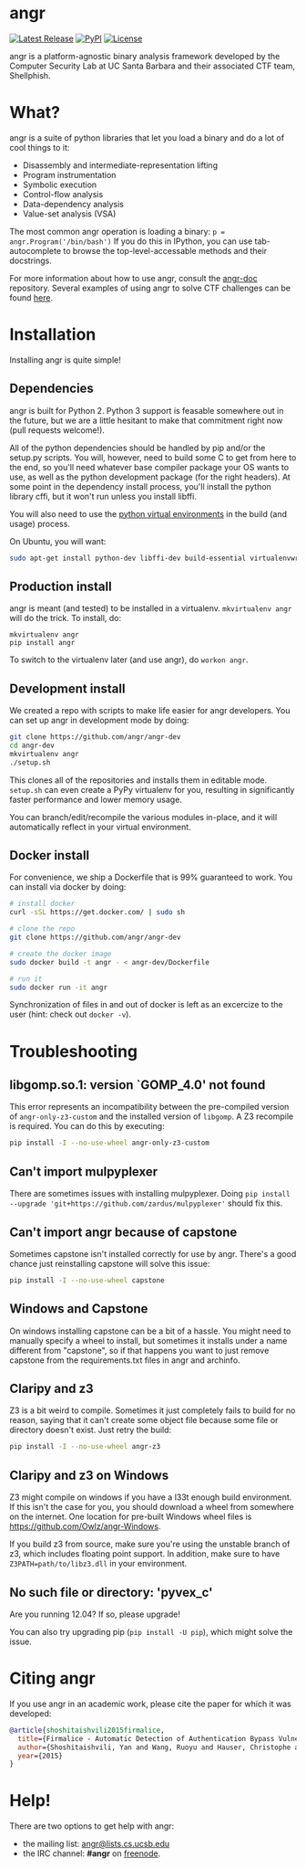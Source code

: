 angr
====

[![Latest Release](https://img.shields.io/pypi/v/angr.svg)](https://pypi.python.org/pypi/angr/)
[![PyPI](https://img.shields.io/pypi/dm/angr.svg)](https://pypi.python.org/pypi/angr/)
[![License](https://img.shields.io/github/license/angr/angr.svg)](https://github.com/angr/angr/blob/master/LICENSE)

angr is a platform-agnostic binary analysis framework developed by the Computer Security Lab at UC Santa Barbara and their associated CTF team, Shellphish.

# What?

angr is a suite of python libraries that let you load a binary and do a lot of cool things to it:

- Disassembly and intermediate-representation lifting
- Program instrumentation
- Symbolic execution
- Control-flow analysis
- Data-dependency analysis
- Value-set analysis (VSA)

The most common angr operation is loading a binary: `p = angr.Program('/bin/bash')` If you do this in IPython, you can use tab-autocomplete to browse the top-level-accessable methods and their docstrings.

For more information about how to use angr, consult the
[angr-doc](https://github.com/angr/angr-doc) repository.
Several examples of using angr to solve CTF challenges can be found [here](https://github.com/angr/angr-doc/blob/master/examples.md).

# Installation

Installing angr is quite simple!

## Dependencies

angr is built for Python 2.
Python 3 support is feasable somewhere out in the future, but we are a little hesitant to make that commitment right now (pull requests welcome!).

All of the python dependencies should be handled by pip and/or the setup.py scripts.
You will, however, need to build some C to get from here to the end, so you'll need whatever base compiler package your OS wants to use, as well as the python development package (for the right headers).
At some point in the dependency install process, you'll install the python library cffi, but it won't run unless you install libffi.

You will also need to use the [python virtual environments](https://virtualenvwrapper.readthedocs.org/en/latest/) in the build (and usage) process.

On Ubuntu, you will want:

```bash
sudo apt-get install python-dev libffi-dev build-essential virtualenvwrapper
```

## Production install

angr is meant (and tested) to be installed in a virtualenv. `mkvirtualenv angr` will do the trick.
To install, do:

```
mkvirtualenv angr
pip install angr
```

To switch to the virtualenv later (and use angr), do `workon angr`.

## Development install

We created a repo with scripts to make life easier for angr developers.
You can set up angr in development mode by doing:

```bash
git clone https://github.com/angr/angr-dev
cd angr-dev
mkvirtualenv angr
./setup.sh
```

This clones all of the repositories and installs them in editable mode.
`setup.sh` can even create a PyPy virtualenv for you, resulting in significantly faster performance and lower memory usage.

You can branch/edit/recompile the various modules in-place, and it will automatically reflect in your virtual environment.

## Docker install

For convenience, we ship a Dockerfile that is 99% guaranteed to work.
You can install via docker by doing:

```bash
# install docker
curl -sSL https://get.docker.com/ | sudo sh

# clone the repo
git clone https://github.com/angr/angr-dev

# create the docker image
sudo docker build -t angr - < angr-dev/Dockerfile

# run it
sudo docker run -it angr
```

Synchronization of files in and out of docker is left as an excercize to the user (hint: check out `docker -v`).

# Troubleshooting

## libgomp.so.1: version `GOMP_4.0' not found
This error represents an incompatibility between the pre-compiled version of `angr-only-z3-custom` and the installed version of `libgomp`. A Z3 recompile is required. You can do this by executing:

```bash
pip install -I --no-use-wheel angr-only-z3-custom
```

## Can't import mulpyplexer
There are sometimes issues with installing mulpyplexer. Doing `pip install --upgrade 'git+https://github.com/zardus/mulpyplexer'` should fix this.

## Can't import angr because of capstone
Sometimes capstone isn't installed correctly for use by angr. There's a good chance just reinstalling capstone will solve this issue:

```bash
pip install -I --no-use-wheel capstone
```

## Windows and Capstone
On windows installing capstone can be a bit of a hassle. You might need to
manually specify a wheel to install, but sometimes it installs under a name
different from "capstone", so if that happens you want to just remove capstone
from the requirements.txt files in angr and archinfo.

## Claripy and z3
Z3 is a bit weird to compile. Sometimes it just completely fails to build for
no reason, saying that it can't create some object file because some file or
directory doesn't exist. Just retry the build:

```bash
pip install -I --no-use-wheel angr-z3
```

## Claripy and z3 on Windows
Z3 might compile on windows if you have a l33t enough build environment. If
this isn't the case for you, you should download a wheel from somewhere on the
internet. One location for pre-built Windows wheel files is <https://github.com/Owlz/angr-Windows>.

If you build z3 from source, make sure you're using the unstable branch of z3,
which includes floating point support. In addition, make sure to have
`Z3PATH=path/to/libz3.dll` in your environment.

## No such file or directory: 'pyvex_c'

Are you running 12.04? If so, please upgrade!

You can also try upgrading pip (`pip install -U pip`), which might solve the issue.

# Citing angr

If you use angr in an academic work, please cite the paper for which it was developed:

```bibtex
@article{shoshitaishvili2015firmalice,
  title={Firmalice - Automatic Detection of Authentication Bypass Vulnerabilities in Binary Firmware},
  author={Shoshitaishvili, Yan and Wang, Ruoyu and Hauser, Christophe and Kruegel, Christopher and Vigna, Giovanni},
  year={2015}
}
```


# Help!

There are two options to get help with angr:

- the mailing list: angr@lists.cs.ucsb.edu
- the IRC channel: **#angr** on [freenode](https://freenode.net/).
